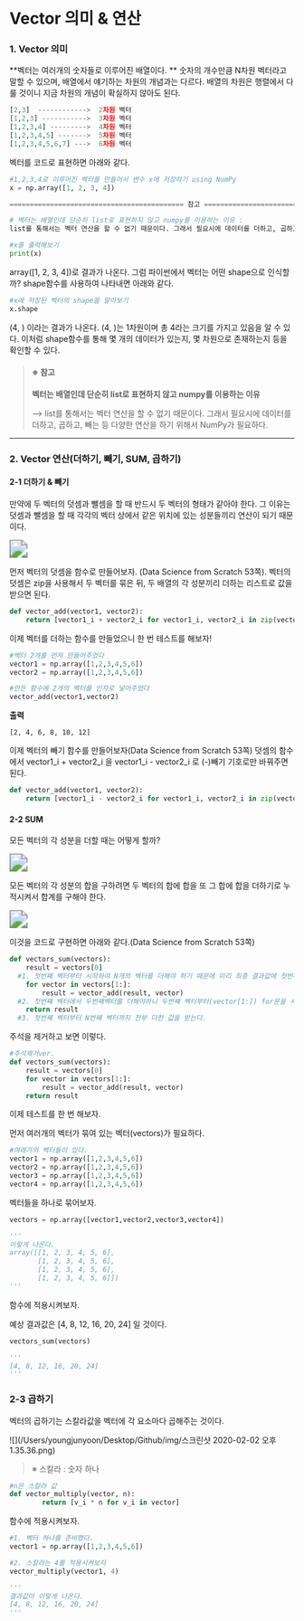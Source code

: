 # Vector 의미 & 연산

### 1. Vector 의미

**벡터는 여러개의 숫자들로 이루어진 배열이다. **
숫자의 개수만큼 N차원 벡터라고 말할 수 있으며, 배열에서 얘기하는 차원의 개념과는 다르다.                                                   배열의 차원은 행렬에서 다룰 것이니 지금 차원의 개념이 확실하지 않아도 된다.

```python
[2,3]  ------------>  2차원 벡터
[1,2,3] ----------->  3차원 벡터
[1,2,3,4] --------->  4차원 벡터
[1,2,3,4,5] ------->  5차원 벡터
[1,2,3,4,5,6,7] --->  6차원 벡터
```

벡터를 코드로 표현하면 아래와 같다.

```python
#1,2,3,4로 이루어진 벡터를 만들어서 변수 x에 저장하기 using NumPy
x = np.array([1, 2, 3, 4])

=========================================== 참고 ============================================

# 벡터는 배열인데 단순히 list로 표현하지 않고 numpy를 이용하는 이유 :
list를 통해서는 벡터 연산을 할 수 없기 때문이다. 그래서 필요시에 데이터를 더하고, 곱하고, 빼는 등 다양한 연산을 하기 위해서 NumPy가 필요하다.
```

```python
#x를 출력해보기
print(x)
```

array([1, 2, 3, 4])로 결과가 나온다. 																																		그럼 파이썬에서 벡터는 어떤 shape으로 인식할까? shape함수를 사용하여 나타내면 아래와 같다.

```python
#x에 저장된 벡터의 shape을 알아보기
x.shape
```

(4,  ) 이라는 결과가 나온다. (4,  )는 1차원이며 총 4라는 크기를 가지고 있음을 알 수 있다. 이처럼 shape함수를 통해 몇 개의 데이터가 있는지, 몇 차원으로 존재하는지 등을 확인할 수 있다.

> #### ※ 참고
>
> **벡터는 배열인데 단순히 list로 표현하지 않고 numpy를 이용하는 이유**
>
> --> list를 통해서는 벡터 연산을 할 수 없기 때문이다. 그래서 필요시에 데이터를 더하고, 곱하고, 빼는 등 다양한 연산을 하기 위해서 NumPy가 필요하다.

------

### 2. Vector 연산(더하기, 빼기, SUM, 곱하기)

#### 2-1 더하기 & 빼기

만약에 두 벡터의 덧셈과 뺄셈을 할 때 반드시 두 벡터의 형태가 같아야 한다. 그 이유는 덧셈과 뺄셈을 할 때 각각의 벡터 상에서 같은 위치에 있는 성분들끼리 연산이 되기 때문이다. 

<img src="/Users/youngjunyoon/Desktop/Github/img/스크린샷 2020-02-01 오후 11.31.12.png" style="zoom:200%;" />

먼저 벡터의 덧셈을 함수로 만들어보자. (Data Science from Scratch 53쪽). 																		      벡터의 덧셈은 zip을 사용해서 두 벡터를 묶은 뒤, 두 배열의 각 성분끼리 더하는 리스트로 값을 받으면 된다.

```python
def vector_add(vector1, vector2): 
    return [vector1_i + vector2_i for vector1_i, vector2_i in zip(vector1,vector2)]
```

이제 벡터를 더하는 함수를 만들었으니 한 번 테스트를 해보자!

```python
#벡터 2개를 먼저 만들어주었다
vector1 = np.array([1,2,3,4,5,6])
vector2 = np.array([1,2,3,4,5,6])
```

```python
#만든 함수에 2개의 벡터를 인자로 넣어주었다
vector_add(vector1,vector2) 
```

**출력**

```
[2, 4, 6, 8, 10, 12]
```



이제 벡터의 빼기 함수를 만들어보자(Data Science from Scratch 53쪽)																				덧셈의 함수에서 vector1_i + vector2_i 을 vector1_i - vector2_i 로 (-)빼기 기호로만 바꿔주면 된다.

```python
def vector_add(vector1, vector2): 
    return [vector1_i - vector2_i for vector1_i, vector2_i in zip(vector1,vector2)]
```



#### 2-2 SUM

모든 벡터의 각 성분을 더할 때는 어떻게 할까? 

<img src="/Users/youngjunyoon/Desktop/Github/img/스크린샷 2020-02-02 오전 2.41.25.png" style="zoom:200%;" />



모든 벡터의 각 성분의 합을 구하려면 두 벡터의 합에 합을 또 그 합에 합을 더하기로 누적시켜서 합계를 구해야 한다.

<img src="/Users/youngjunyoon/Desktop/Github/img/스크린샷 2020-02-02 오전 2.41.20.png" style="zoom:200%;" />



이것을 코드로 구현하면 아래와 같다.(Data Science from Scratch 53쪽)

```	python
def vectors_sum(vectors):
    result = vectors[0] 
  #1. 첫번째 벡터부터 시작하여 N개의 벡터를 더해야 하기 때문에 미리 최종 결과값에 첫번째 벡터를 입력하였다.
    for vector in vectors[1:]: 
        result = vector_add(result, vector)
  #2. 첫번째 벡터에서 두번째벡터를 더해야하니 두번째 벡터부터(vector[1:]) for문을 시작해야한다. 
    return result
  #3. 첫번째 벡터부터 N번째 벡터까지 전부 더한 값을 받는다.   
```

주석을 제거하고 보면 이렇다.

```python
#주석제거ver.
def vectors_sum(vectors):
    result = vectors[0] 
    for vector in vectors[1:]: 
        result = vector_add(result, vector)
    return result
```



이제 테스트를 한 번 해보자.

먼저 여러개의 벡터가 묶여 있는 벡터(vectors)가 필요하다. 

```python
#여래가의 벡터들이 있다.
vector1 = np.array([1,2,3,4,5,6])
vector2 = np.array([1,2,3,4,5,6])
vector3 = np.array([1,2,3,4,5,6])
vector4 = np.array([1,2,3,4,5,6])
```

벡터들을 하나로 묶어보자.

```python
vectors = np.array([vector1,vector2,vector3,vector4])

'''
이렇게 나온다.
array([[1, 2, 3, 4, 5, 6],
       [1, 2, 3, 4, 5, 6],
       [1, 2, 3, 4, 5, 6],
       [1, 2, 3, 4, 5, 6]])
'''
```

함수에 적용시켜보자.

예상 결과값은 [4, 8, 12, 16, 20, 24] 일 것이다.

```python
vectors_sum(vectors)

'''
[4, 8, 12, 16, 20, 24]
'''
```



### 2-3 곱하기

벡터의 곱하기는 스칼라값을 벡터에 각 요소마다 곱해주는 것이다. 

![](/Users/youngjunyoon/Desktop/Github/img/스크린샷 2020-02-02 오후 1.35.36.png)

> ※ 스칼라 : 숫자 하나 

```python
#n은 스칼라 값
def vector_multiply(vector, n):
		return [v_i * n for v_i in vector]
```

함수에 적용시켜보자.

```python
#1. 벡터 하나를 준비했다.
vector1 = np.array([1,2,3,4,5,6])
```

```python
#2. 스칼라는 4를 적용시켜보자
vector_multiply(vector1, 4)

'''
결과값이 이렇게 나온다.
[4, 8, 12, 16, 20, 24]
'''
```